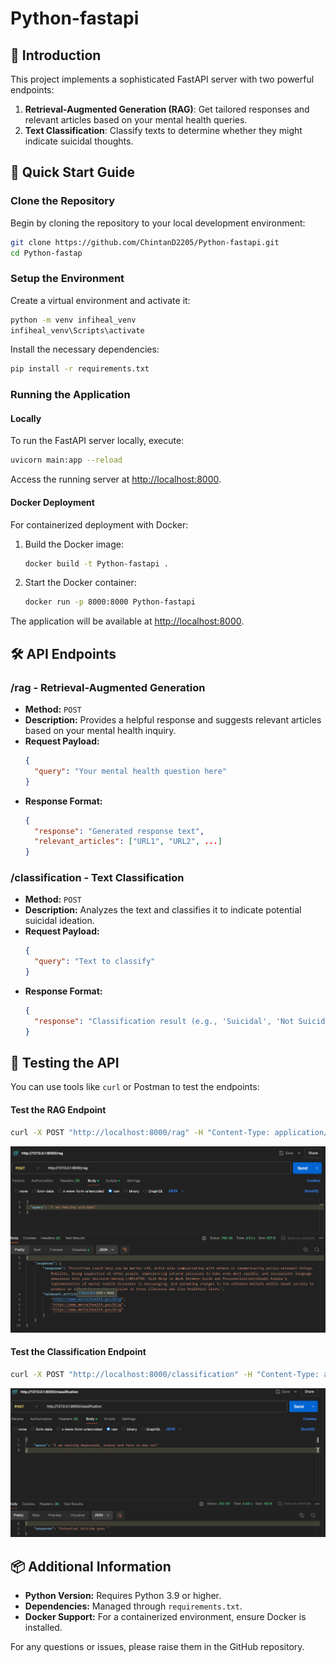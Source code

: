 # Python-fastapi
## 🌟 Introduction

This project implements a sophisticated FastAPI server with two powerful endpoints:

1. **Retrieval-Augmented Generation (RAG)**: Get tailored responses and relevant articles based on your mental health queries.
2. **Text Classification**: Classify texts to determine whether they might indicate suicidal thoughts.

## 🚀 Quick Start Guide

### Clone the Repository

Begin by cloning the repository to your local development environment:

```bash
git clone https://github.com/ChintanD2205/Python-fastapi.git
cd Python-fastap
```

### Setup the Environment

Create a virtual environment and activate it:

```bash
python -m venv infiheal_venv
infiheal_venv\Scripts\activate
```

Install the necessary dependencies:

```bash
pip install -r requirements.txt
```

### Running the Application

#### Locally

To run the FastAPI server locally, execute:

```bash
uvicorn main:app --reload
```

Access the running server at [http://localhost:8000](http://localhost:8000).

#### Docker Deployment

For containerized deployment with Docker:

1. Build the Docker image:

   ```bash
   docker build -t Python-fastapi .
   ```

2. Start the Docker container:

   ```bash
   docker run -p 8000:8000 Python-fastapi
   ```

The application will be available at [http://localhost:8000](http://localhost:8000).

## 🛠️ API Endpoints

### **/rag** - Retrieval-Augmented Generation

- **Method:** `POST`
- **Description:** Provides a helpful response and suggests relevant articles based on your mental health inquiry.
- **Request Payload:** 
  ```json
  {
    "query": "Your mental health question here"
  }
  ```
- **Response Format:**
  ```json
  {
    "response": "Generated response text",
    "relevant_articles": ["URL1", "URL2", ...]
  }
  ```

### **/classification** - Text Classification

- **Method:** `POST`
- **Description:** Analyzes the text and classifies it to indicate potential suicidal ideation.
- **Request Payload:** 
  ```json
  {
    "query": "Text to classify"
  }
  ```
- **Response Format:**
  ```json
  {
    "response": "Classification result (e.g., 'Suicidal', 'Not Suicidal')"
  }
  ```

## 🧪 Testing the API

You can use tools like `curl` or Postman to test the endpoints:

#### Test the RAG Endpoint

```bash
curl -X POST "http://localhost:8000/rag" -H "Content-Type: application/json" -d '{"query":"I'm feeling overwhelmed"}'
```
![/rag output](images/rag.png)
#### Test the Classification Endpoint

```bash
curl -X POST "http://localhost:8000/classification" -H "Content-Type: application/json" -d '{"query":"I'm feeling very low and hopeless"}'
```
![/classification output](images/classification.png)
## 📦 Additional Information

- **Python Version:** Requires Python 3.9 or higher.
- **Dependencies:** Managed through `requirements.txt`.
- **Docker Support:** For a containerized environment, ensure Docker is installed.

For any questions or issues, please raise them in the GitHub repository.
